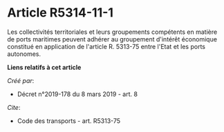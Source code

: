 # Article R5314-11-1

Les collectivités territoriales et leurs groupements compétents en matière de ports maritimes peuvent adhérer au groupement
d'intérêt économique constitué en application de l'article R. 5313-75 entre l'Etat et les ports autonomes.

**Liens relatifs à cet article**

_Créé par_:

  - Décret n°2019-178 du 8 mars 2019 - art. 8

_Cite_:

  - Code des transports - art. R5313-75
